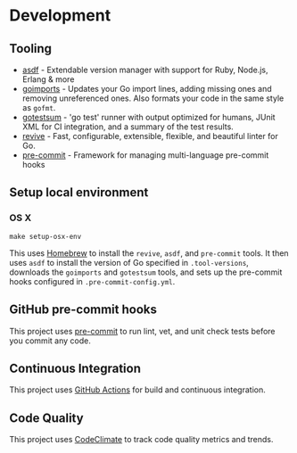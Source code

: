 # Development

## Tooling

- [asdf](https://asdf-vm.com/) - Extendable version manager with support for Ruby, Node.js, Erlang & more
- [goimports](https://pkg.go.dev/golang.org/x/tools/cmd/goimports) - Updates your Go import lines, adding missing ones and removing unreferenced ones. Also formats your code in the same style as `gofmt`.
- [gotestsum](https://github.com/gotestyourself/gotestsum) - 'go test' runner with output optimized for humans, JUnit XML for CI integration, and a summary of the test results.
- [revive](https://github.com/mgechev/revive) - Fast, configurable, extensible, flexible, and beautiful linter for Go.
- [pre-commit](https://pre-commit.com/) - Framework for managing multi-language pre-commit hooks

## Setup local environment

### OS X

```shell
make setup-osx-env
```

This uses [Homebrew](https://brew.sh/) to install the `revive`, `asdf`, and `pre-commit` tools. It then uses `asdf` to
install the version of Go specified in `.tool-versions`, downloads the `goimports` and `gotestsum` tools, and sets up
the pre-commit hooks configured in `.pre-commit-config.yml`.

## GitHub pre-commit hooks

This project uses [pre-commit](https://pre-commit.com/) to run lint, vet, and unit check tests before you commit any
code.

## Continuous Integration

This project uses [GitHub Actions](https://github.com/sprak3000/xbar-whats-up/actions) for build and continuous integration.

## Code Quality

This project uses [CodeClimate](https://codeclimate.com/github/sprak3000/xbar-whats-up) to track code quality metrics and
trends.
